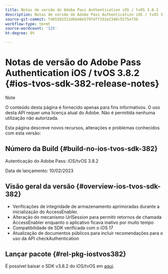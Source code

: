 ```yaml
---
title: Notas de versão do Adobe Pass Authentication iOS / tvOS 3.8.2
description: Notas de versão do Adobe Pass Authentication iOS / tvOS 3.8.2
source-git-commit: fd65582522d6b40e5797dff192e2340c5575ef3b
workflow-type: tm+mt
source-wordcount: '125'
ht-degree: 0%

---
```


# Notas de versão do Adobe Pass Authentication iOS / tvOS 3.8.2 {#ios-tvos-sdk-382-release-notes}

>[!NOTE]
>
>O conteúdo desta página é fornecido apenas para fins informativos. O uso desta API requer uma licença atual do Adobe. Não é permitida nenhuma utilização não autorizada.

Esta página descreve novos recursos, alterações e problemas conhecidos com esta versão:

## Número da Build {#build-no-ios-tvos-sdk-382}

Autenticação do Adobe Pass: iOS/tvOS 3.8.2

Data de lançamento: 10/02/2023



## Visão geral da versão {#overview-ios-tvos-sdk-382}

* Verificações de integridade de armazenamento aprimoradas durante a inicialização do AccessEnabler.
* Alteração do mecanismo UrlSession para permitir retornos de chamada AccessEnabler enquanto o aplicativo ficava inativo por muito tempo
* Compatibilidade de SDK verificada com o iOS 17
* Atualização de documentos públicos para incluir recomendações para o uso da API checkAuthentication


## Lançar pacote {#rel-pkg-iostvos382}

É possível baixar o SDK v3.8.2 do iOS/tvOS em [aqui](https://tve.zendesk.com/hc/en-us/articles/204963209-iOS-tvOS-Native-AccessEnabler-Library).
